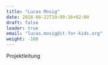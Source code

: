 ```yaml
---
title: "Lucas Mosig"
date: 2018-06-22T19:09:16+02:00
draft: false
leader: true
email: "lucas.mosig@it-for-kids.org"
weight: -100
---
```


Projektleitung
